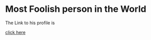 <!DOCTYPE html>
<h1>Most Foolish person in the World</h1>
<p>The Link to his profile is </p>
<a href="https://www.instagram.com/artist__awez/?hl=en">click here</a>
